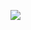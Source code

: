 ![](https://bat.bing.com/action/0?ti=56018282&Ver=2&mid=cc12c4be-c8ac-4841-b535-5001b11c1143&sid=201ffde0635411ee902411d77b750559&vid=20202bf0635411ee9ac03f2e618b0b9f&vids=0&msclkid=N&pi=0&lg=en-US&sw=800&sh=600&sc=24&nwd=1&tl=Shortform%20%7C%20As%20A%20Man%20Thinketh&p=https%3A%2F%2Fwww.shortform.com%2Fapp%2Fbook%2Fas-a-man-thinketh%2Fexercise-has-negative-thinking-made-you-sick&r=&lt=397&evt=pageLoad&sv=1&rn=916116)
